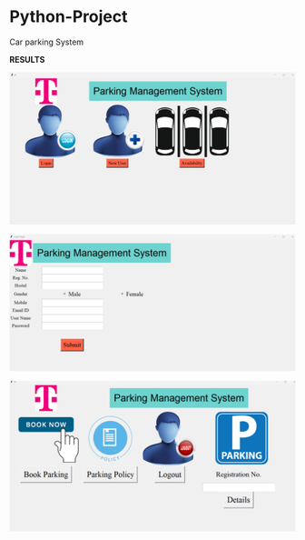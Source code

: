 # Python-Project

Car parking System


 **RESULTS**
 
![](https://github.com/TELIT-Hackathon2023/5-devuz/blob/main/Screenshot%202023-11-26%20073428.png)

![](https://github.com/TELIT-Hackathon2023/5-devuz/blob/main/Screenshot%202023-11-26%20073742.png)


![](https://github.com/TELIT-Hackathon2023/5-devuz/blob/main/Screenshot%202023-11-26%20084724.png)



